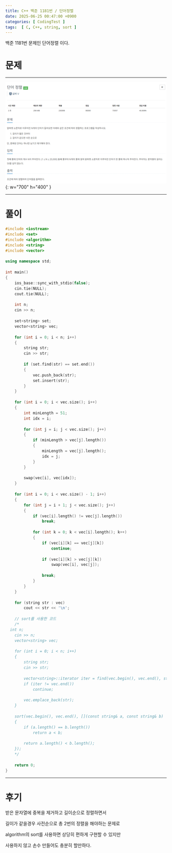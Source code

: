 ```yaml
---
title: C++ 백준 1181번 / 단어정렬
date: 2025-06-25 00:47:00 +0900
categories: [ CodingTest ]  
tags:  [ C, C++, string, sort ]
---
```


백준 1181번 문제인 단어정렬 이다.

# 문제   
---------------------------------------

![Desktop View](/assets/img/단어정렬.png){: w="700" h="400" }

---------------------------------------

# 풀이

```c++
#include <iostream>
#include <set>
#include <algorithm>
#include <string>
#include <vector>

using namespace std;

int main()
{
    ios_base::sync_with_stdio(false);
    cin.tie(NULL); 
    cout.tie(NULL);
    
    int n;
    cin >> n;
    
    set<string> set;
    vector<string> vec;
    
    for (int i = 0; i < n; i++)
    {
        string str;
        cin >> str;
        
        if (set.find(str) == set.end())
        {
            vec.push_back(str);
            set.insert(str);
        }
    }
    
    for (int i = 0; i < vec.size(); i++)
    {
        int minLength = 51;
        int idx = i;
        
        for (int j = i; j < vec.size(); j++)
        {
            if (minLength > vec[j].length())
            {
                minLength = vec[j].length();
                idx = j;
            }
        }
        
        swap(vec[i], vec[idx]);
    }
    
    for (int i = 0; i < vec.size() - 1; i++)
    {
        for (int j = i + 1; j < vec.size(); j++)
        {
            if (vec[i].length() != vec[j].length())
                break;
            
            for (int k = 0; k < vec[i].length(); k++)
            {
                if (vec[i][k] == vec[j][k])
                    continue;
                
                if (vec[i][k] > vec[j][k])
                    swap(vec[i], vec[j]);
                
                break;
            }
        }
    }
    
    for (string str : vec)
        cout << str << '\n';
    
    // sort를 사용한 코드
	/*
  int n;
	cin >> n;
	vector<string> vec;

	for (int i = 0; i < n; i++)
	{
	    string str;
	    cin >> str;

	    vector<string>::iterator iter = find(vec.begin(), vec.end(), str);
	    if (iter != vec.end())
	        continue;

	    vec.emplace_back(str);
	}

	sort(vec.begin(), vec.end(), [](const string& a, const string& b) 
	{
	    if (a.length() == b.length())
	        return a < b;

	    return a.length() < b.length();
	});
	*/

    return 0;
}
```
---------------------------------------

# 후기

받은 문자열에 중복을 제거하고 길이순으로 정렬하면서

길이가 같을경우 사전순으로 총 2번의 정렬을 해야하는 문제로

algorithm의 sort를 사용하면 상당히 편하게 구현할 수 있지만

사용하지 않고 손수 만들어도 충분히 할만하다.
